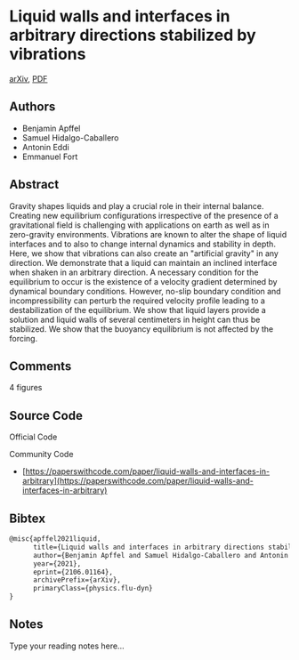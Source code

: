 
# Liquid walls and interfaces in arbitrary directions stabilized by vibrations

[arXiv](https://arxiv.org/abs/2106.01164), [PDF](https://arxiv.org/pdf/2106.01164.pdf)

## Authors

- Benjamin Apffel
- Samuel Hidalgo-Caballero
- Antonin Eddi
- Emmanuel Fort

## Abstract

Gravity shapes liquids and play a crucial role in their internal balance. Creating new equilibrium configurations irrespective of the presence of a gravitational field is challenging with applications on earth as well as in zero-gravity environments. Vibrations are known to alter the shape of liquid interfaces and to also to change internal dynamics and stability in depth. Here, we show that vibrations can also create an "artificial gravity" in any direction. We demonstrate that a liquid can maintain an inclined interface when shaken in an arbitrary direction. A necessary condition for the equilibrium to occur is the existence of a velocity gradient determined by dynamical boundary conditions. However, no-slip boundary condition and incompressibility can perturb the required velocity profile leading to a destabilization of the equilibrium. We show that liquid layers provide a solution and liquid walls of several centimeters in height can thus be stabilized. We show that the buoyancy equilibrium is not affected by the forcing.

## Comments

4 figures

## Source Code

Official Code



Community Code

- [https://paperswithcode.com/paper/liquid-walls-and-interfaces-in-arbitrary](https://paperswithcode.com/paper/liquid-walls-and-interfaces-in-arbitrary)

## Bibtex

```tex
@misc{apffel2021liquid,
      title={Liquid walls and interfaces in arbitrary directions stabilized by vibrations}, 
      author={Benjamin Apffel and Samuel Hidalgo-Caballero and Antonin Eddi and Emmanuel Fort},
      year={2021},
      eprint={2106.01164},
      archivePrefix={arXiv},
      primaryClass={physics.flu-dyn}
}
```

## Notes

Type your reading notes here...

